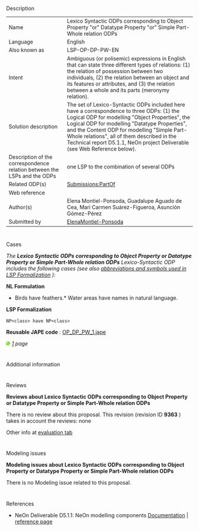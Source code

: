 # 

 Description




|  |  |
| --- | --- |
|  Name  |  Lexico Syntactic ODPs corresponding to Object Property "or" Datatype Property "or" Simple Part-Whole relation ODPs  |
|  Language  |  English  |
|  Also known as  |  LSP-OP-DP-PW-EN  |
|  Intent  |  Ambiguous (or polisemic) expressions in English that can state three different types of relations: (1) the relation of possession between two individuals, (2) the relation between an object and its features or attributes, and (3) the relation between a whole and its parts (meronymy relation).  |
|  Solution description  |  The set of Lexico-Syntactic ODPs included here have a correspondence to three ODPs: (1) the Logical ODP for modelling "Object Properties", the Logical ODP for modelling "Datatype Properties", and the Content ODP for modelling "Simple Part-Whole relations", all of them described in the Technical report D5.1.1, NeOn project Deliverable (see Web Reference below).  |
|  Description of the correspondence relation between the LSPs and the ODPs  |  one LSP to the combination of several ODPs  |
|  Related ODP(s)  | [Submissions:PartOf](../Submissions/PartOf "Submissions:PartOf")  |
|  Web reference  |  |
|  Author(s)  |  Elena Montiel-Ponsoda, Guadalupe Aguado de Cea, Mari Carmen Suárez-Figueroa, Asunción Gómez-Pérez  |
|  Submitted by  | [ElenaMontiel-Ponsoda](../User/ElenaMontiel-Ponsoda "User:ElenaMontiel-Ponsoda")  |



  





# 

 Cases



_The
 __Lexico Syntactic ODPs corresponding to Object Property or Datatype Property or Simple Part-Whole relation ODPs__ 
 Lexico-Syntactic ODP includes the following cases (see also
 [abbreviations and symbols used in LSP Formalization](../Community/LSPSymbols "Community:LSPSymbols") 
 ):_ 




  







__NL Formulation__ 



* Birds have feathers.* Water areas have names in natural language.


__LSP Formalization__ 




```
NP<class> have NP<class>

```


__Reusable JAPE code__ 
 :
 [OP\_DP\_PW\_1.jape](images/4/44/OP_DP_PW_1.jape "OP DP PW 1.jape") 






[![](images/thumb/8/87/ArrowRight.gif/11px-ArrowRight.gif)](../Image/ArrowRight.gif "ArrowRight.gif")
_[1](../Submissions/Lexico_Syntactic_ODPs_corresponding_to_Object_Property_or_Datatype_Property_or_Simple_Part-Whole_relation_ODPs/1 "Submissions:Lexico Syntactic ODPs corresponding to Object Property or Datatype Property or Simple Part-Whole relation ODPs/1") 
 page_ 




# 

 Additional information



# 

 Reviews




__Reviews about Lexico Syntactic ODPs corresponding to Object Property or Datatype Property or Simple Part-Whole relation ODPs__ 


 There is no review about this proposal.
This revision (revision ID
 __9363__ 
 ) takes in account the reviews: none
 



 Other info at
 [evaluation tab](http://ontologydesignpatterns.org/wiki/index.php?title=Submissions:Lexico_Syntactic_ODPs_corresponding_to_Object_Property_or_Datatype_Property_or_Simple_Part-Whole_relation_ODPs&action=evaluation "http://ontologydesignpatterns.org/wiki/index.php?title=Submissions:Lexico_Syntactic_ODPs_corresponding_to_Object_Property_or_Datatype_Property_or_Simple_Part-Whole_relation_ODPs&action=evaluation") 





  





# 

 Modeling issues




__Modeling issues about Lexico Syntactic ODPs corresponding to Object Property or Datatype Property or Simple Part-Whole relation ODPs__ 


 There is no Modeling issue related to this proposal.
 




  





# 

 References


* NeOn Deliverable D5.1.1: NeOn modelling components [Documentation](http://droz.dia.fi.upm.es/neon/servlet/download?ontology=Documentation+Ontology&concept=Deliverable&instanceSet=neon&instance=D5.1.1%3A+NeOn+modelling+components&attribute=On-line+PDF+Version&value=NeOn_2007_D5.1.1.pdf "http://droz.dia.fi.upm.es/neon/servlet/download?ontology=Documentation+Ontology&concept=Deliverable&instanceSet=neon&instance=D5.1.1%3A+NeOn+modelling+components&attribute=On-line+PDF+Version&value=NeOn_2007_D5.1.1.pdf")  | [reference page](../Community/References/NeOn_Deliverable_D5_1_1_8 "Community:References/NeOn Deliverable D5 1 1 8")